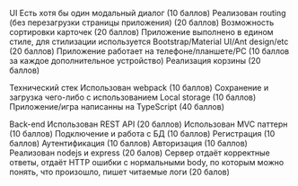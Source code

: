 UI
Есть хотя бы один модальный диалог (10 баллов)
Реализован routing (без перезагрузки страницы приложения) (20 баллов)
Возможность сортировки карточек (20 баллов)
Приложение выполнено в едином стиле, для стилизации используется Bootstrap/Material UI/Ant design/etc (20 баллов)
Приложение работает на телефоне/планшете/PC (10 баллов за каждое дополнительное устройство)
Реализация корзины (20 баллов)

Технический стек
Использован webpack (10 баллов)
Сохранение и загрузка чего-либо с использованием Local storage (10 баллов)
Приложение/игра написанны на TypeScript (40 баллов)

Back-end
Использован REST API (20 баллов)
Использован MVC паттерн (10 баллов)
Подключение и работа с БД (10 баллов)
Регистрация (10 баллов)
Аутентификация (10 баллов)
Авторизация (10 баллов)
Реализован nodejs и express (20 балов)
Сервер отдаёт корректные ответы, отдаёт HTTP ошибки с нормальными body, по которым можно понять, что произошло, пишет читаемые логи (20 балов)

